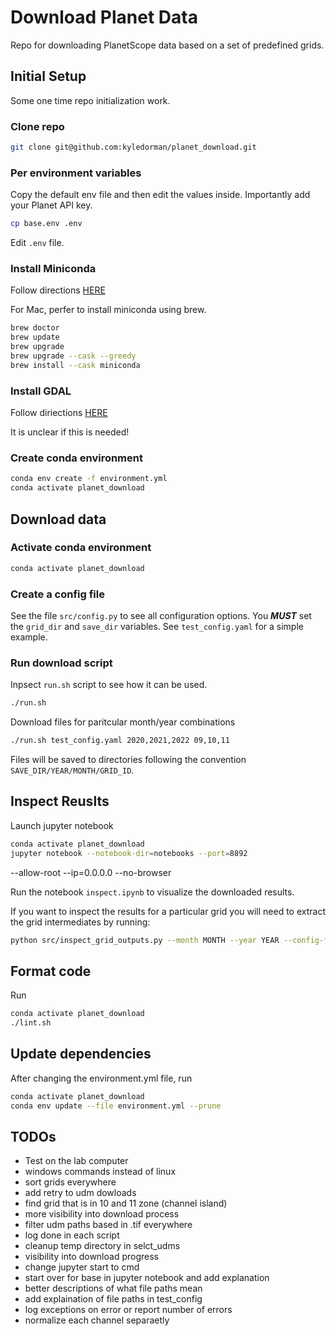 # Download Planet Data

Repo for downloading PlanetScope data based on a set of predefined grids. 

## Initial Setup

Some one time repo initialization work. 


### Clone repo
```bash
git clone git@github.com:kyledorman/planet_download.git
```

### Per environment variables
Copy the default env file and then edit the values inside. Importantly add your Planet API key.
```bash
cp base.env .env
```
Edit `.env` file.

### Install Miniconda

Follow directions [HERE](https://docs.anaconda.com/miniconda/install/)

For Mac, perfer to install miniconda using brew. 
```bash
brew doctor
brew update
brew upgrade
brew upgrade --cask --greedy
brew install --cask miniconda
```

### Install GDAL

Follow diriections [HERE](https://gdal.org/en/stable/download.html)

It is unclear if this is needed!

### Create conda environment
```bash
conda env create -f environment.yml
conda activate planet_download
```

## Download data

### Activate conda environment
```bash
conda activate planet_download
```

### Create a config file
See the file `src/config.py` to see all configuration options. You ***MUST*** set the `grid_dir` and `save_dir` variables. See `test_config.yaml` for a simple example.

### Run download script
Inpsect `run.sh` script to see how it can be used.
```bash
./run.sh
```

Download files for paritcular month/year combinations
```bash
./run.sh test_config.yaml 2020,2021,2022 09,10,11
```

Files will be saved to directories following the convention `SAVE_DIR/YEAR/MONTH/GRID_ID`. 

## Inspect Reuslts

Launch jupyter notebook
```bash
conda activate planet_download
jupyter notebook --notebook-dir=notebooks --port=8892
```
--allow-root --ip=0.0.0.0 --no-browser

Run the notebook `inspect.ipynb` to visualize the downloaded results. 

If you want to inspect the results for a particular grid you will need to extract the grid intermediates by running:
```bash
python src/inspect_grid_outputs.py --month MONTH --year YEAR --config-file CONFIG_FILE --grid-id GRID-ID
```

## Format code

Run
```bash
conda activate planet_download
./lint.sh
```

## Update dependencies
After changing the environment.yml file, run
```bash
conda activate planet_download
conda env update --file environment.yml --prune
```

## TODOs
- Test on the lab computer
- windows commands instead of linux
- sort grids everywhere
- add retry to udm dowloads
- find grid that is in 10 and 11 zone (channel island)
- more visibility into download process
- filter udm paths based in .tif everywhere
- log done in each script
- cleanup temp directory in selct_udms
- visibility into download progress
- change jupyter start to cmd
- start over for base in jupyter notebook and add explanation
- better descriptions of what file paths mean
- add explaination of file paths in test_config
- log exceptions on error or report number of errors
- normalize each channel separaetly 